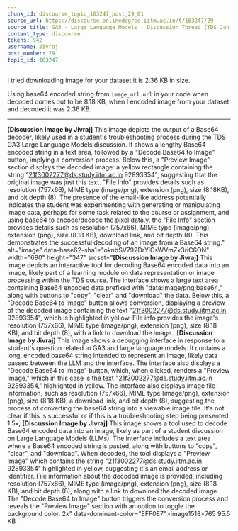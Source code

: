 ```yaml
---
chunk_id: discourse_topic_163247_post_29_01
source_url: https://discourse.onlinedegree.iitm.ac.in/t/163247/29
source_title: GA3 - Large Language Models - Discussion Thread [TDS Jan 2025]
content_type: discourse
tokens: 942
username: Jivraj
post_number: 29
topic_id: 163247
---
```


I tried downloading image for your dataset it is 2.36 KB in size.

Using base64 encoded string from `image_url.url` in your code when decoded comes out to be 8.18 KB, when I encoded image from your dataset and decoded it was 2.36 KB.

---

**[Discussion Image by Jivraj]** This image depicts the output of a Base64 decoder, likely used in a student's troubleshooting process during the TDS GA3 Large Language Models discussion. It shows a lengthy Base64 encoded string in a text area, followed by a "Decode Base64 to Image" button, implying a conversion process. Below this, a "Preview Image" section displays the decoded image: a yellow rectangle containing the string "21f3002277@ds.study.iitm.ac.in 92893354", suggesting that the original image was just this text. "File Info" provides details such as resolution (757x66), MIME type (image/png), extension (png), size (8.18KB), and bit depth (8). The presence of the email-like address potentially indicates the student was experimenting with generating or manipulating image data, perhaps for some task related to the course or assignment, and using base64 to encode/decode the pixel data.y, the "File Info" section provides details such as resolution (757x66), MIME type (image/png), extension (png), size (8.18 KB), download link, and bit depth (8). This demonstrates the successful decoding of an image from a Base64 string." alt="image" data-base62-sha1="oknbSV792DrYiCsWVmZx3riC6ON" width="690" height="347" srcset="**[Discussion Image by Jivraj]** This image depicts an interactive tool for decoding Base64 encoded data into an image, likely part of a learning module on data representation or image processing within the TDS course. The interface shows a large text area containing Base64 encoded data prefixed with "data:image/png;base64," along with buttons to "copy", "clear" and "download" the data. Below this, a "Decode Base64 to Image" button allows conversion, displaying a preview of the decoded image containing the text "21f3002277@ds.study.iitm.ac.in 92893354", which is highlighted in yellow. File info provides the image's resolution (757x66), MIME type (image/png), extension (png), size (8.18 KB), and bit depth (8), with a link to download the image., **[Discussion Image by Jivraj]** This image shows a debugging interface in response to a student's question related to GA3 and large language models. It contains a long, encoded base64 string intended to represent an image, likely data passed between the LLM and the interface. The interface also displays a "Decode Base64 to Image" button, which, when clicked, renders a "Preview Image," which in this case is the text "21f3002277@ds.study.iitm.ac.in 92893354," highlighted in yellow. The interface also displays image file information, such as resolution (757x66), MIME type (image/png), extension (png), size (8.18 KB), a download link, and bit depth (8), suggesting the process of converting the base64 string into a viewable image file. It's not clear if this is successful or if this is a troubleshooting step being presented. 1.5x, **[Discussion Image by Jivraj]** This image shows a tool used to decode Base64 encoded data into an image, likely as part of a student discussion on Large Language Models (LLMs). The interface includes a text area where a Base64 encoded string is pasted, along with buttons to "copy", "clear", and "download". When decoded, the tool displays a "Preview Image" which contains the string "21f3002277@ds.study.iitm.ac.in 92893354" highlighted in yellow, suggesting it's an email address or identifier. File information about the decoded image is provided, including resolution (757x66), MIME type (image/png), extension (png), size (8.18 KB), and bit depth (8), along with a link to download the decoded image. The "Decode Base64 to Image" button triggers the conversion process and reveals the "Preview Image" section with an option to toggle the background color. 2x" data-dominant-color="EFF0E7">image1518×765 95.5 KB
